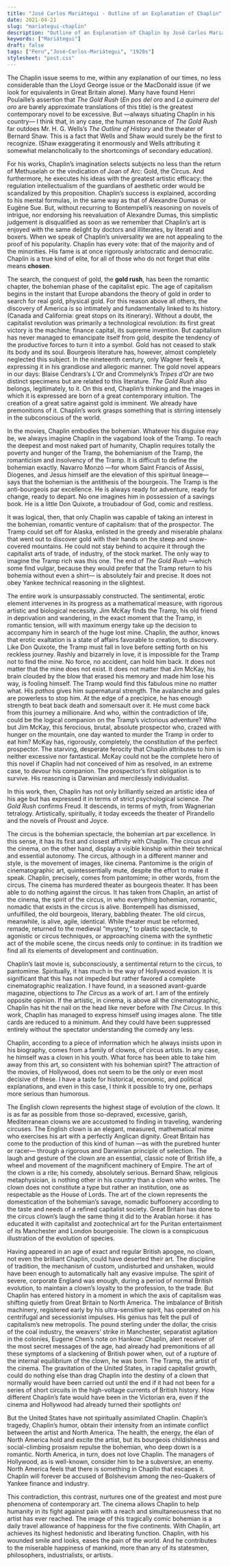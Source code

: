 ```yaml
---
title: "José Carlos Mariátegui - Outline of an Explanation of Chaplin"
date: 2021-04-21
slug: "mariategui-chaplin"
description: "Outline of an Explanation of Chaplin by José Carlos Mariátegui"
keywords: ["Mariátegui"]
draft: false
tags: ["Peru","José-Carlos-Mariátegui", "1920s"]
stylesheet: "post.css"
---
```

The Chaplin issue seems to me, within any explanation of our times, no less considerable than the Lloyd George issue or the MacDonald issue (if we look for equivalents in Great Britain alone). Many have found Henri Poulaille’s assertion that *The Gold Rush* (*En pos del oro* and *La quimera del oro* are barely approximate translations of this title) is the greatest contemporary novel to be excessive. But —always situating Chaplin in his country— I think that, in any case, the human resonance of *The Gold Rush* far outdoes Mr. H. G. Wells’s *The Outline of History* and the theater of Bernard Shaw. This is a fact that Wells and Shaw would surely be the first to recognize. (Shaw exaggerating it enormously and Wells attributing it somewhat melancholically to the shortcomings of secondary education).

For his works, Chaplin’s imagination selects subjects no less than the return of Methuselah or the vindication of Joan of Arc: Gold, the Circus. And furthermore, he executes his ideas with the greatest artistic efficacy: the regulation intellectualism of the guardians of aesthetic order would be scandalized by this proposition. Chaplin’s success is explained, according to his mental formulas, in the same way as that of Alexandre Dumas or Eugène Sue. But, without recurring to Bontempelli’s reasoning on novels of intrigue, nor endorsing his reevaluation of Alexandre Dumas, this simplistic judgement is disqualified as soon as we remember that Chaplin’s art is enjoyed with the same delight by doctors and illiterates, by literati and boxers. When we speak of Chaplin’s universality we are not appealing to the proof of his popularity. Chaplin has every vote: that of the majority and of the minorities. His fame is at once rigorously aristocratic and democratic. Chaplin is a true kind of elite, for all of those who do not forget that elite means **chosen**.

The search, the conquest of gold, the **gold rush**, has been the romantic chapter, the bohemian phase of the capitalist epic. The age of capitalism begins in the instant that Europe abandons the theory of gold in order to search for real gold, physical gold. For this reason above all others, the discovery of America is so intimately and fundamentally linked to its history. (Canada and California: great stops on its itinerary). Without a doubt, the capitalist revolution was primarily a technological revolution: its first great victory is the machine; finance capital, its supreme invention. But capitalism has never managed to emancipate itself from gold, despite the tendency of the productive forces to turn it into a symbol. Gold has not ceased to stalk its body and its soul. Bourgeois literature has, however, almost completely neglected this subject. In the nineteenth century, only Wagner feels it, expressing it in his grandiose and allegoric manner. The gold novel appears in our days: Blaise Cendrars’s *L’Or* and Crommelynk’s *Tripes d’Or* are two distinct specimens but are related to this literature. *The Gold Rush* also belongs, legitimately, to it. On this end, Chaplin’s thinking and the images in which it is expressed are born of a great contemporary intuition. The creation of a great satire against gold is imminent. We already have premonitions of it. Chaplin’s work grasps something that is stirring intensely in the subconscious of the world.

In the movies, Chaplin embodies the bohemian. Whatever his disguise may be, we always imagine Chaplin in the vagabond look of the Tramp. To reach the deepest and most naked part of humanity, Chaplin requires totally the poverty and hunger of the Tramp, the bohemianism of the Tramp, the romanticism and insolvency of the Tramp. It is difficult to define the bohemian exactly. Navarro Monzó —for whom Saint Francis of Assisi, Diogenes, and Jesus himself are the elevation of this spiritual lineage— says that the bohemian is the antithesis of the bourgeois. The Tramp is the anti-bourgeois par excellence. He is always ready for adventure, ready for change, ready to depart. No one imagines him in possession of a savings book. He is a little Don Quixote, a troubadour of God, comic and restless.

It was logical, then, that only Chaplin was capable of taking an interest in the bohemian, romantic venture of capitalism: that of the prospector. The Tramp could set off for Alaska, enlisted in the greedy and miserable phalanx that went out to discover gold with their hands on the steep and snow-covered mountains. He could not stay behind to acquire it through the capitalist arts of trade, of industry, of the stock market. The only way to imagine the Tramp rich was this one. The end of *The Gold Rush* —which some find vulgar, because they would prefer that the Tramp return to his bohemia without even a shirt— is absolutely fair and precise. It does not obey Yankee technical reasoning in the slightest.

The entire work is unsurpassably constructed. The sentimental, erotic element intervenes in its progress as a mathematical measure, with rigorous artistic and biological necessity. Jim McKay finds the Tramp, his old friend in deprivation and wandering, in the exact moment that the Tramp, in romantic tension, will with maximum energy take up the decision to accompany him in search of the huge lost mine. Chaplin, the author, knows that erotic exaltation is a state of affairs favorable to creation, to discovery. Like Don Quixote, the Tramp must fall in love before setting forth on his reckless journey. Rashly and bizarrely in love, it is impossible for the Tramp not to find the mine. No force, no accident, can hold him back. It does not matter that the mine does not exist. It does not matter that Jim McKay, his brain clouded by the blow that erased his memory and made him lose his way, is fooling himself. The Tramp would find this fabulous mine no matter what. His *pathos* gives him supernatural strength. The avalanche and gales are powerless to stop him. At the edge of a precipice, he has enough strength to beat back death and somersault over it. He must come back from this journey a millionaire. And who, within the contradiction of life, could be the logical companion on the Tramp’s victorious adventure? Who but Jim McKay, this ferocious, brutal, absolute prospector who, crazed with hunger on the mountain, one day wanted to murder the Tramp in order to eat him? McKay has, rigorously, completely, the constitution of the perfect prospector. The starving, desperate ferocity that Chaplin attributes to him is neither excessive nor fantastical. McKay could not be the complete hero of this novel if Chaplin had not conceived of him as resolved, in an extreme case, to devour his companion. The prospector’s first obligation is to survive. His reasoning is Darwinian and mercilessly individualist.

In this work, then, Chaplin has not only brilliantly seized an artistic idea of his age but has expressed it in terms of strict psychological science. *The Gold Rush* confirms Freud. It descends, in terms of myth, from Wagnerian tetralogy. Artistically, spiritually, it today exceeds the theater of Pirandello and the novels of Proust and Joyce.

The circus is the bohemian spectacle, the bohemian art par excellence. In this sense, it has its first and closest affinity with Chaplin. The circus and the cinema, on the other hand, display a visible kinship within their technical and essential autonomy. The circus, although in a different manner and style, is the movement of images, like cinema. Pantomime is the origin of cinematographic art, quintessentially mute, despite the effort to make it speak. Chaplin, precisely, comes from pantomime; in other words, from the circus. The cinema has murdered theater as bourgeois theater. It has been able to do nothing against the circus. It has taken from Chaplin, an artist of the cinema, the spirit of the circus, in who everything bohemian, romantic, nomadic that exists in the circus is alive. Bontempelli has dismissed, unfulfilled, the old bourgeois, literary, babbling theater. The old circus, meanwhile, is alive, agile, identical. While theater must be reformed, remade, returned to the medieval “mystery,” to plastic spectacle, to agonistic or circus techniques, or approaching cinema with the synthetic act of the mobile scene, the circus needs only to continue: in its tradition we find all its elements of development and continuation.

Chaplin’s last movie is, subconsciously, a sentimental return to the circus, to pantomime. Spiritually, it has much in the way of Hollywood evasion. It is significant that this has not impeded but rather favored a complete cinematographic realization. I have found, in a seasoned avant-guarde magazine, objections to *The Circus* as a work of art. I am of the entirely opposite opinion. If the artistic, in cinema, is above all the cinematographic, Chaplin has hit the nail on the head like never before with *The Circus*. In this work, Chaplin has managed to express himself using images alone. The title cards are reduced to a minimum. And they could have been suppressed entirely without the spectator understanding the comedy any less.

Chaplin, according to a piece of information which he always insists upon in his biography, comes from a family of clowns, of circus artists. In any case, he himself was a clown in his youth. What force has been able to take him away from this art, so consistent with his bohemian spirit? The attraction of the movies, of Hollywood, does not seem to be the only or even most decisive of these. I have a taste for historical, economic, and political explanations, and even in this case, I think it possible to try one, perhaps more serious than humorous.

The English clown represents the highest stage of evolution of the clown. It is as far as possible from those so-depraved, excessive, garish, Mediterranean clowns we are accustomed to finding in traveling, wandering circuses. The English clown is an elegant, measured, mathematical mime who exercises his art with a perfectly Anglican dignity. Great Britain has come to the production of this kind of human —as with the purebred hunter or racer— through a rigorous and Darwinian principle of selection. The laugh and gesture of the clown are an essential, classic note of British life, a wheel and movement of the magnificent machinery of Empire. The art of the clown is a rite; his comedy, absolutely serious. Bernard Shaw, religious metaphysician, is nothing other in his country than a clown who writes. The clown does not constitute a type but rather an institution, one as respectable as the House of Lords. The art of the clown represents the domestication of the bohemian’s savage, nomadic buffoonery according to the taste and needs of a refined capitalist society. Great Britain has done to the circus clown’s laugh the same thing it did to the Arabian horse: it has educated it with capitalist and zootechnical art for the Puritan entertainment of its Manchester and London bourgeoisie. The clown is a conspicuous illustration of the evolution of species.

Having appeared in an age of exact and regular British apogee, no clown, not even the brilliant Chaplin, could have deserted their art. The discipline of tradition, the mechanism of custom, undisturbed and unshaken, would have been enough to automatically halt any evasive impulse. The spirit of severe, corporate England was enough, during a period of normal British evolution, to maintain a clown’s loyalty to the profession, to the trade. But Chaplin has entered history in a moment in which the axis of capitalism was shifting quietly from Great Britain to North America. The imbalance of British machinery, registered early by his ultra-sensitive spirit, has operated on his centrifugal and secessionist impulses. His genius has felt the pull of capitalism’s new metropolis. The pound sterling under the dollar, the crisis of the coal industry, the weavers’ strike in Manchester, separatist agitation in the colonies, Eugene Chen’s note on Hankow: Chaplin, alert receiver of the most secret messages of the age, had already had premonitions of all these symptoms of a slackening of British power when, out of a rupture of the internal equilibrium of the clown, he was born. The Tramp, the artist of the cinema. The gravitation of the United States, in rapid capitalist growth, could do nothing else than drag Chaplin into the destiny of a clown that normally would have been carried out until the end if it had not been for a series of short circuits in the high-voltage currents of British history. How different Chaplin’s fate would have been in the Victorian era, even if the cinema and Hollywood had already turned their spotlights on!

But the United States have not spiritually assimilated Chaplin. Chaplin’s tragedy, Chaplin’s humor, obtain their intensity from an intimate conflict between the artist and North America. The health, the energy, the élan of North America hold and excite the artist, but its bourgeois childishness and social-climbing prosaism repulse the bohemian, who deep down is a romantic. North America, in turn, does not love Chaplin. The managers of Hollywood, as is well-known, consider him to be a subversive, an enemy. North America feels that there is something in Chaplin that escapes it. Chaplin will forever be accused of Bolshevism among the neo-Quakers of Yankee finance and industry.

This contradiction, this contrast, nurtures one of the greatest and most pure phenomena of contemporary art. The cinema allows Chaplin to help humanity in its fight against pain with a reach and simultaneousness that no artist has ever reached. The image of this tragically comic bohemian is a daily travel allowance of happiness for the five continents. With Chaplin, art achieves its highest hedonistic and liberating function. Chaplin, with his wounded smile and looks, eases the pain of the world. And he contributes to the miserable happiness of mankind, more than any of its statesmen, philosophers, industrialists, or artists.